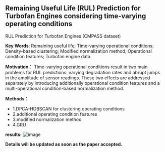 ## Remaining Useful Life (RUL) Prediction for Turbofan Engines considering time-varying operating conditions
RUL Prediction for Turbofan Engines (CMPASS dataset) 

**Key Words**: Remaining useful life; Time-varying operational conditions; Density-based clustering; Modified normalization method; Operational condition features; Turbofan engine data 

**Motivation：**
Time-varying operational conditions result in two main problems for RUL predictions: varying degradation rates and abrupt jumps in the amplitude of sensor readings. These two effects are addressed separately by introducing additionally operational condition features and a multi-operational condition-based normalization method. 

**Methods：**
- 1.DPCA-HDBSCAN for clustering operating conditions
- 2.additional operating condition features
- 3.modified normalization method
- 4.GRU 

**results:**
![image](https://user-images.githubusercontent.com/33688975/119366913-06f1b000-bce4-11eb-9ba2-9b198d3fcb85.png)

**Details will be updated as soon as the paper accepted.**
